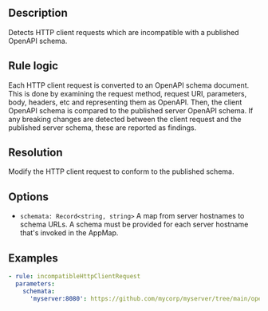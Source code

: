 ## Description

Detects HTTP client requests which are incompatible with a published OpenAPI schema.

## Rule logic

Each HTTP client request is converted to an OpenAPI schema document. This is done by examining the
request method, request URI, parameters, body, headers, etc and representing them as OpenAPI. Then,
the client OpenAPI schema is compared to the published server OpenAPI schema. If any breaking
changes are detected between the client request and the published server schema, these are reported
as findings.

## Resolution

Modify the HTTP client request to conform to the published schema.

## Options

- `schemata: Record<string, string>` A map from server hostnames to schema URLs. A schema must be
  provided for each server hostname that's invoked in the AppMap.

## Examples

```yaml
- rule: incompatibleHttpClientRequest
  parameters:
    schemata:
      'myserver:8080': https://github.com/mycorp/myserver/tree/main/openapi.yaml
```

